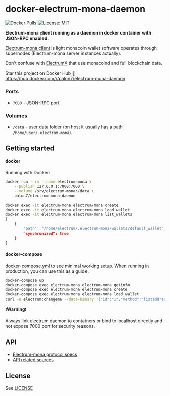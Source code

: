 # docker-electrum-mona-daemon
![Docker Pulls](https://img.shields.io/docker/pulls/palon7/electrum-mona-daemon)
[![License: MIT](https://img.shields.io/badge/License-MIT-black.svg)](https://opensource.org/licenses/MIT)


**Electrum-mona client running as a daemon in docker container with JSON-RPC enabled.**

[Electrum-mona client](https://electrum-mona.org/) is light monacoin wallet software operates through supernodes (Electrum-mona server instances actually).

Don't confuse with [ElectrumX](https://github.com/kyuupichan/electrumx) that use monacoind and full blockchain data.

Star this project on Docker Hub :star2: https://hub.docker.com/r/palon7/electrum-mona-daemon

### Ports

* `7000` - JSON-RPC port.

### Volumes

* `/data` - user data folder (on host it usually has a path ``/home/user/.electrum-mona``).


## Getting started

#### docker

Running with Docker:

```bash
docker run --rm --name electrum-mona \
    --publish 127.0.0.1:7000:7000 \
    --volume /srv/electrum-mona:/data \
    palon7/electrum-mona-daemon
```
```bash
docker exec -it electrum-mona electrum-mona create
docker exec -it electrum-mona electrum-mona load_wallet
docker exec -it electrum-mona electrum-mona list_wallets
[
    {
        "path": "/home/electrum/.electrum-mona/wallets/default_wallet",
        "synchronized": true
    }
]
```


#### docker-compose

[docker-compose.yml](https://github.com/osminogin/docker-electrum-daemon/blob/master/docker-compose.yml) to see minimal working setup. When running in production, you can use this as a guide.

```bash
docker-compose up
docker-compose exec electrum-mona electrum-mona getinfo
docker-compose exec electrum-mona electrum-mona create
docker-compose exec electrum-mona electrum-mona load_wallet
curl -u electrum:changeme --data-binary '{"id":"1","method":"listaddresses"}' http://electrum:electrumz@localhost:7000
```

:exclamation:**Warning**:exclamation:

Always link electrum daemon to containers or bind to localhost directly and not expose 7000 port for security reasons.

## API

* [Electrum-mona protocol specs](https://electrum-mona.readthedocs.io/ja/japanese-monacoin/protocol.html)
* [API related sources](https://github.com/wakiyamap/electrum-mona/blob/master/electrum_mona/commands.py)

## License

See [LICENSE](https://github.com/palon7/docker-electrum-mona-daemon/blob/master/LICENSE)

